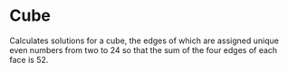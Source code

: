 Cube
====

Calculates solutions for a cube, the edges of which are assigned unique even numbers from two to 24 so that the sum of the four edges of each face is 52.
